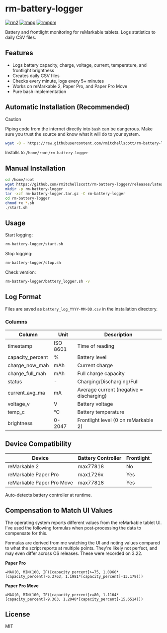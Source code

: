 # rm-battery-logger
[![rm2](https://img.shields.io/badge/rM2-supported-green)](https://remarkable.com/store/remarkable-2)
[![rmpp](https://img.shields.io/badge/rMPP-supported-green)](https://remarkable.com/products/remarkable-paper/pro)
[![rmppm](https://img.shields.io/badge/rMPPM-supported-green)](https://remarkable.com/products/remarkable-paper/pro-move)

Battery and frontlight monitoring for reMarkable tablets. Logs statistics to daily CSV files.

## Features

- Logs battery capacity, charge, voltage, current, temperature, and frontlight brightness
- Creates daily CSV files
- Checks every minute, logs every 5+ minutes
- Works on reMarkable 2, Paper Pro, and Paper Pro Move
- Pure bash implementation

## Automatic Installation (Recommended)

> [!CAUTION]
> Piping code from the internet directly into `bash` can be dangerous. Make sure you trust the source and know what it will do to your system.


```bash
wget -O - https://raw.githubusercontent.com/rmitchellscott/rm-battery-logger/main/install.sh | bash
```
Installs to `/home/root/rm-battery-logger`

## Manual Installation

```bash
cd /home/root
wget https://github.com/rmitchellscott/rm-battery-logger/releases/latest/download/rm-battery-logger.tar.gz
mkdir -p rm-battery-logger
tar -xzf rm-battery-logger.tar.gz -C rm-battery-logger
cd rm-battery-logger
chmod +x *.sh
./start.sh
```

## Usage

Start logging:
```bash
rm-battery-logger/start.sh
```

Stop logging:
```bash
rm-battery-logger/stop.sh
```

Check version:
```bash
rm-battery-logger/battery_logger.sh -v
```

## Log Format

Files are saved as `battery_log_YYYY-MM-DD.csv` in the installation directory.

### Columns

| Column | Unit | Description |
|--------|------|-------------|
| timestamp | ISO 8601 | Time of reading |
| capacity_percent | % | Battery level |
| charge_now_mah | mAh | Current charge |
| charge_full_mah | mAh | Full charge capacity |
| status | - | Charging/Discharging/Full |
| current_avg_ma | mA | Average current (negative = discharging) |
| voltage_v | V | Battery voltage |
| temp_c | °C | Battery temperature |
| brightness | 0-2047 | Frontlight level (0 on reMarkable 2) |

## Device Compatibility

| Device | Battery Controller | Frontlight |
|--------|--------------------|------------|
| reMarkable 2 | max77818 | No |
| reMarkable Paper Pro | max1726x | Yes |
| reMarkable Paper Pro Move | max77818 | Yes |

Auto-detects battery controller at runtime.

## Compensation to Match UI Values

The operating system reports different values from the reMarkable tablet UI. I've used the following formulas when post-processing the data to compensate for this. 

Formulas are derived from me watching the UI and noting values compared to what the script reports at multiple points. They're likely not perfect, and may even differ across OS releases. These were recorded on 3.22.

**Paper Pro**
```
=MAX(0, MIN(100, IF([capacity_percent]>=75, 1.0968*[capacity_percent]-6.3763, 1.1981*[capacity_percent]-13.179)))
```

**Paper Pro Move**
```
=MAX(0, MIN(100, IF([capacity_percent]>=80, 1.1164*[capacity_percent]-9.363, 1.2040*[capacity_percent]-15.6514)))
```

## License

MIT
